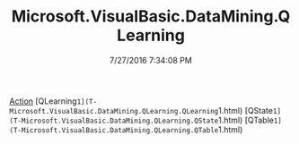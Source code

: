 ﻿---
title: Microsoft.VisualBasic.DataMining.QLearning
date: 7/27/2016 7:34:08 PM
---

[Action](T-Microsoft.VisualBasic.DataMining.QLearning.Action.html)
[QLearning`1](T-Microsoft.VisualBasic.DataMining.QLearning.QLearning`1.html)
[QState`1](T-Microsoft.VisualBasic.DataMining.QLearning.QState`1.html)
[QTable`1](T-Microsoft.VisualBasic.DataMining.QLearning.QTable`1.html)
